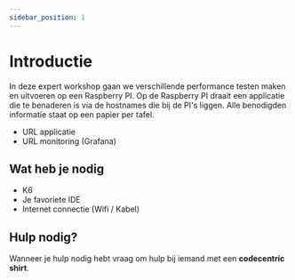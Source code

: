 ```yaml
---
sidebar_position: 1
---
```


# Introductie
In deze expert workshop gaan we verschillende performance testen maken en uitvoeren op een Raspberry PI. Op de Raspberry PI draait een applicatie die te benaderen is via de hostnames die bij de PI's liggen. 
Alle benodigden informatie staat op een papier per tafel.
- URL applicatie
- URL monitoring (Grafana)

## Wat heb je nodig
- K6
- Je favoriete IDE
- Internet connectie (Wifi / Kabel)

## Hulp nodig?
Wanneer je hulp nodig hebt vraag om hulp bij iemand met een **codecentric shirt**. 
